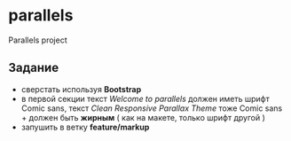 # parallels

Parallels project

## Задание

* сверстать используя **Bootstrap**
* в первой секции текст *Welcome to parallels* должен иметь шрифт Comic sans, текст *Clean Responsive Parallax Theme* тоже Comic sans + должен быть **жирным** ( как на макете, только шрифт другой )
* запушить в ветку **feature/markup**
